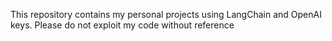 This repository contains my personal projects using LangChain and OpenAI keys. 
Please do not exploit my code without reference